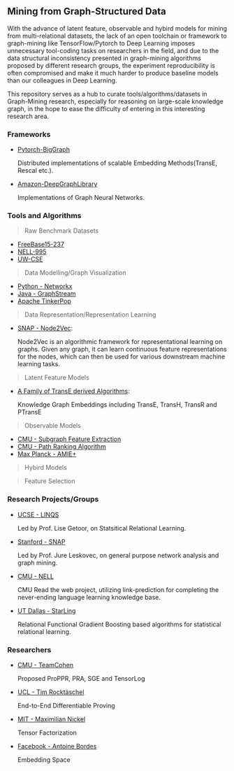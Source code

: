 ## Mining from Graph-Structured Data

With the advance of latent feature, observable and hybird models for mining from multi-relational datasets, the lack of an open toolchain or framework to graph-mining like TensorFlow/Pytorch to Deep Learning imposes unnecessary tool-coding tasks on researchers in the field, and due to the data structural inconsistency presented in graph-mining algorithms proposed by different research groups, the experiment reproducibility is often compromised and make it much harder to produce baseline models than our colleagues in Deep Learning.

This repository serves as a hub to curate tools/algorithms/datasets in Graph-Mining research, especially for reasoning on large-scale knowledge graph, in the hope to ease the difficulty of entering in this interesting research area.

### Frameworks

- [Pytorch-BigGraph](https://torchbiggraph.readthedocs.io/en/latest/)

  Distributed implementations of scalable Embedding Methods(TransE, Rescal etc.).
- [Amazon-DeepGraphLibrary](https://www.dgl.ai/)

  Implementations of Graph Neural Networks.

### Tools and Algorithms

> Raw Benchmark Datasets

- [FreeBase15-237](https://www.dropbox.com/sh/afb9teiud7fkig2/AABrwCwQAZmasAQwPzGyNbCOa?dl=0)
- [NELL-995](https://www.dropbox.com/sh/ilvnhkrfv79nyvj/AACD6WhCHNEu_sechVEmg_Fma?dl=0)
- [UW-CSE](https://www.dropbox.com/sh/otz10mtam2xmjn8/AADgjYG2pks0lFN_8hbwF--aa?dl=0)

> Data Modelling/Graph Visualization

- [Python - Networkx](https://networkx.github.io/)
- [Java - GraphStream](http://graphstream-project.org/)
- [Apache TinkerPop](http://tinkerpop.apache.org/)

> Data Representation/Representation Learning

- [SNAP - Node2Vec](https://snap.stanford.edu/node2vec/):

  Node2Vec is an algorithmic framework for representational learning on graphs. Given any graph, it can learn continuous feature representations for the nodes, which can then be used for various downstream machine learning tasks. 

> Latent Feature Models

- [A Family of TransE derived Algorithms](https://github.com/thunlp/KB2E):

  Knowledge Graph Embeddings including TransE, TransH, TransR and PTransE

> Observable Models

- [CMU - Subgraph Feature Extraction](https://github.com/matt-gardner/pra)
- [CMU - Path Ranking Algorithm](https://github.com/noon99jaki/pra)
- [Max Planck - AMIE+](https://www.mpi-inf.mpg.de/departments/databases-and-information-systems/research/yago-naga/amie/)

> Hybird Models

> Feature Selection 

### Research Projects/Groups
- [UCSE - LINQS](https://linqs.soe.ucsc.edu/)
  
  Led by Prof. Lise Getoor, on Statsitical Relational Learning.
- [Stanford - SNAP](http://snap.stanford.edu/index.html)
  
  Led by Prof. Jure Leskovec, on general purpose network analysis and graph mining.
- [CMU - NELL](http://rtw.ml.cmu.edu/)
  
  CMU Read the web project, utilizing link-prediction for completing the never-ending language learning knowledge base. 
- [UT Dallas - StarLing](https://starling.utdallas.edu/)
  
  Relational Functional Gradient Boosting based algorithms for statistical relational learning.

### Researchers
- [CMU - TeamCohen](https://wwcohen.github.io/)
  
  Proposed ProPPR, PRA, SGE and TensorLog
- [UCL - Tim Rocktäschel](https://rockt.github.io/)
  
  End-to-End Differentiable Proving
- [MIT - Maximilian Nickel](https://mnick.github.io/)
  
  Tensor Factorization
- [Facebook - Antoine Bordes](https://research.fb.com/people/bordes-antoine/)
  
  Embedding Space


